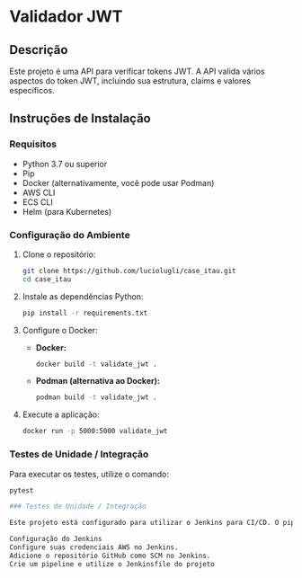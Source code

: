 # Validador JWT

## Descrição

Este projeto é uma API para verificar tokens JWT. A API valida vários aspectos do token JWT, incluindo sua estrutura, claims e valores específicos.

## Instruções de Instalação

### Requisitos

- Python 3.7 ou superior
- Pip
- Docker (alternativamente, você pode usar Podman)
- AWS CLI
- ECS CLI
- Helm (para Kubernetes)

### Configuração do Ambiente

1. Clone o repositório:
    ```bash
    git clone https://github.com/luciolugli/case_itau.git
    cd case_itau
    ```

2. Instale as dependências Python:
    ```bash
    pip install -r requirements.txt
    ```

3. Configure o Docker:
    - **Docker:**
        ```bash
        docker build -t validate_jwt .
        ```
    - **Podman (alternativa ao Docker):**
        ```bash
        podman build -t validate_jwt .
        ```

4. Execute a aplicação:
    ```bash
    docker run -p 5000:5000 validate_jwt
    ```

### Testes de Unidade / Integração

Para executar os testes, utilize o comando:
```bash
pytest

### Testes de Unidade / Integração

Este projeto está configurado para utilizar o Jenkins para CI/CD. O pipeline Jenkinsfile inclui etapas para construção, push para ECR e deploy para ECS.

Configuração do Jenkins
Configure suas credenciais AWS no Jenkins.
Adicione o repositório GitHub como SCM no Jenkins.
Crie um pipeline e utilize o Jenkinsfile do projeto
